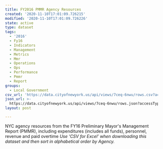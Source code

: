 ```yaml
---
title: FY2016 PMMR Agency Resources
created: '2020-11-10T17:01:09.726215'
modified: '2020-11-10T17:01:09.726226'
state: active
type: dataset
tags:
  - '2016'
  - Fy16
  - Indicators
  - Management
  - Metrics
  - Mmr
  - Operations
  - Ops
  - Performance
  - Pmmr
  - Report
groups:
  - Local Government
csv_url: 'https://data.cityofnewyork.us/api/views/7ceq-6nwu/rows.csv?accessType=DOWNLOAD'
json_url: >-
  https://data.cityofnewyork.us/api/views/7ceq-6nwu/rows.json?accessType=DOWNLOAD
layout: post

---
```

NYC agency resources from the FY16 Preliminary Mayor's Management Report (PMMR), including expenditures (includes all funds), personnel, revenue and paid overtime
<i>Use ‘CSV for Excel’ when downloading this dataset and then sort in alphabetical order by Agency.<i>
